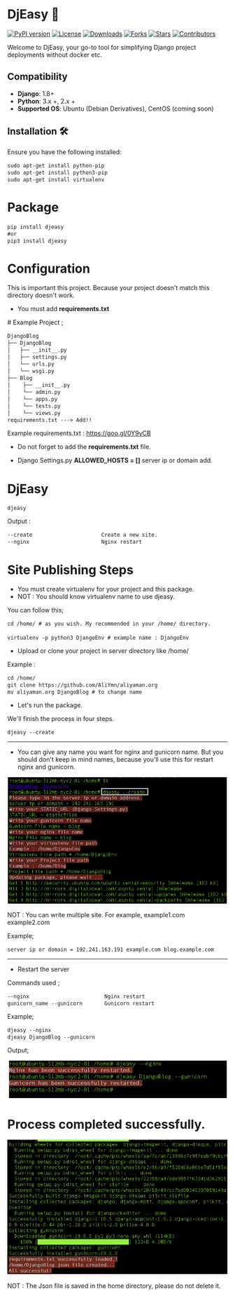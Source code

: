 # DjEasy 🎵

[![PyPI version](https://img.shields.io/pypi/v/djeasy.svg)](https://pypi.org/project/djeasy/)
[![License](https://img.shields.io/pypi/l/djeasy.svg)](https://github.com/AliYmn/djeasy/blob/master/LICENSE)
[![Downloads](https://pepy.tech/badge/djeasy)](https://pepy.tech/project/djeasy)
[![Forks](https://img.shields.io/github/forks/AliYmn/djeasy.svg?style=social&label=Fork)](https://github.com/AliYmn/djeasy/fork)
[![Stars](https://img.shields.io/github/stars/AliYmn/djeasy.svg?style=social&label=Star)](https://github.com/AliYmn/djeasy/stargazers)
[![Contributors](https://img.shields.io/github/contributors/AliYmn/djeasy.svg)](https://github.com/AliYmn/djeasy/graphs/contributors)

Welcome to DjEasy, your go-to tool for simplifying Django project deployments without docker etc.

## Compatibility

- **Django**: 1.8+
- **Python**: 3.x +, 2.x +
- **Supported OS**: Ubuntu (Debian Derivatives), CentOS (coming soon)

## Installation 🛠️

Ensure you have the following installed:

    sudo apt-get install python-pip
    sudo apt-get install python3-pip
    sudo apt-get install virtualenv

# Package

    pip install djeasy
    #or
    pip3 install djeasy

# Configuration
This is important this project. Because your project doesn't match this directory doesn't work.
* You must add <b>requirements.txt</b>

# Example Project ;

    DjangoBlog
    ├── DjangoBlog
    │   ├── __init__.py
    │   ├── settings.py
    │   └── urls.py
    │   └── wsgi.py
    ├── Blog
    │    ├── __init__.py
    │    └── admin.py
    │    └── apps.py
    │    └── tests.py
    │    └── views.py
    requirements.txt ---> Add!!

Example requirements.txt : https://goo.gl/0Y9yCB

* Do not forget to add the **requirements.txt** file.

* Django Settings.py **ALLOWED_HOSTS = []**  server ip or domain add.

# DjEasy

    djeasy

 Output :

    --create                      Create a new site.
    --nginx                       Nginx restart

# Site Publishing Steps

* You must create virtualenv for your project and this package.
* NOT : You should know virtualenv name to use djeasy.

You can follow this;

    cd /home/ # as you wish. My recommended in your /home/ directory.

    virtualenv -p python3 DjangoEnv # example name : DjangoEnv

* Upload or clone your project in server directory like /home/


Example :

    cd /home/
    git clone https://github.com/AliYmn/aliyaman.org
    mv aliyaman.org DjangoBlog # to change name

* Let's run the package.

We'll finish the process in four steps.

    djeasy --create

 ***

* You can give any name you want for nginx and gunicorn name. But you should don't keep in mind names, because you'll use this for restart nginx and gunicorn.

 <img src="https://github.com/AliYmn/djeasy/raw/master/images/ex3.png"/>

NOT : You can write multiple site. For example, example1.com example2.com

Example;

    server ip or domain = 192.241.163.191 example.com blog.example.com
***

* Restart the server

Commands used ;

    --nginx                        Nginx restart
    gunicorn_name --gunicorn       Gunicorn restart

Example;

    djeasy --nginx
    djeasy DjangoBlog --gunicorn

Output;

 <img src="https://github.com/AliYmn/djeasy/raw/master/images/ex2.png"/>

# Process completed successfully.

 <img src="https://github.com/AliYmn/djeasy/raw/master/images/ex1.png"/>

NOT : The Json file is saved in the home directory, please do not delete it.
